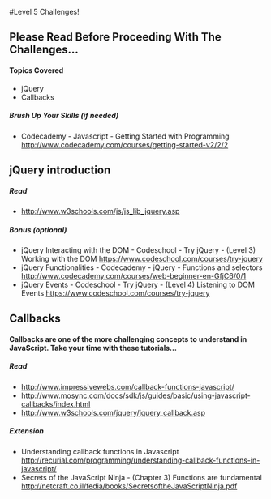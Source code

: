 #Level 5 Challenges!

## Please Read Before Proceeding With The Challenges...

#### Topics Covered

- jQuery
- Callbacks

##### Brush Up Your Skills (if needed)
- Codecademy - Javascript - Getting Started with Programming
<http://www.codecademy.com/courses/getting-started-v2/2/2>

## jQuery introduction

##### Read

- <http://www.w3schools.com/js/js_lib_jquery.asp>

##### Bonus (optional)

- jQuery Interacting with the DOM - Codeschool - Try jQuery - (Level 3) Working with the DOM
<https://www.codeschool.com/courses/try-jquery>
- jQuery Functionalities - Codecademy - jQuery - Functions and selectors
<http://www.codecademy.com/courses/web-beginner-en-GfjC6/0/1>
- jQuery Events - Codeschool - Try jQuery - (Level 4) Listening to DOM Events
<https://www.codeschool.com/courses/try-jquery>

## Callbacks

#### Callbacks are one of the more challenging concepts to understand in JavaScript. Take your time with these tutorials...

##### Read 
- <http://www.impressivewebs.com/callback-functions-javascript/>
- <http://www.mosync.com/docs/sdk/js/guides/basic/using-javascript-callbacks/index.html>
- <http://www.w3schools.com/jquery/jquery_callback.asp>

##### Extension

- Understanding callback functions in Javascript
<http://recurial.com/programming/understanding-callback-functions-in-javascript/>
- Secrets of the JavaScript Ninja - (Chapter 3) Functions are fundamental
<http://netcraft.co.il/fedia/books/SecretsoftheJavaScriptNinja.pdf>
